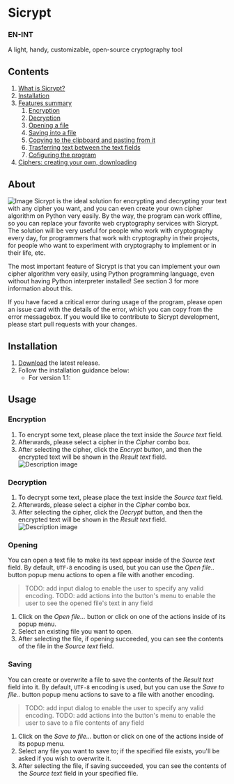 # Sicrypt
### EN-INT 
A light, handy, customizable, open-source cryptography tool

## Contents
1. [What is Sicrypt?](#About)
2. [Installation](#Installation)
3. [Features summary](#Usage) 
    1. [Encryption](#Encryption)
    2. [Decryption](#Decryption)
    3. [Opening a file](#Opening)
    4. [Saving into a file](#Saving)
    5. [Copying to the clipboard and pasting from it](#Copying&Pasting)
    6. [Trasferring text between the text fields](#Transferring)
    7. [Cofiguring the program](#Settings)
4. [Ciphers: creating your own, downloading](#Ciphers)

## About
![Image](https://skr.sh/i/150721/wuOIZGOS.jpg)
Sicrypt is the ideal solution for encrypting and decrypting your text with any cipher you want, and you can even create your own cipher algorithm on Python very easily. By the way, the program can work offline, so you can replace your favorite web cryptography services with Sicrypt.
The solution will be very useful for people who work with cryptography every day, for programmers that work with cryptography in their projects, for people who want to experiment with cryptography to implement or in their life, etc.

The most important feature of Sicrypt is that you can implement your own cipher algorithm very easily, using Python programming language, even without having Python interpreter installed! See section 3 for more information about this.

If you have faced a critical error during usage of the program, please open an issue card with the details of the error, which you can copy from the error messagebox. If you would like to contribute to Sicrypt development, please start pull requests with your changes. 

## Installation
1. [Download](https://github.com/StarterCraft/sicrypt/releases/latest) the latest release.
2. Follow the installation guidance below:
    - For version 1.1:
        

## Usage
### Encryption
1. To encrypt some text, please place the text inside the *Source text* field.
2. Afterwards, please select a cipher in the *Cipher* combo box. 
3. After selecting the cipher, click the *Encrypt* button, and then the encrypted text will be shown in the *Result text* field.
![Description image](https://user-images.githubusercontent.com/43516901/125636677-776632ef-999a-4fe7-93b6-242f7fc34ed8.jpg)

### Decryption
1. To decrypt some text, please place the text inside the *Source text* field.
2. Afterwards, please select a cipher in the *Cipher* combo box. 
3. After selecting the cipher, click the *Decrypt* button, and then the encrypted text will be shown in the *Result text* field.
![Description image](https://user-images.githubusercontent.com/43516901/125637288-4f1ec6de-bc17-4f05-b460-ad95b2958b8b.jpg)

### Opening
You can open a text file to make its text appear inside of the *Source text* field.
By default, `UTF-8` encoding is used, but you can use the *Open file..* button popup menu actions to open a file with another encoding.
> TODO: add input dialog to enable the user to specify any valid encoding.
> TODO: add actions into the button's menu to enable the user to see the opened file's text in any field
1. Click on the *Open file...* button or click on one of the actions inside of its popup menu. 
2. Select an existing file you want to open. 
3. After selecting the file, if opening succeeded, you can see the contents of the file in the *Source text* field.


### Saving 
You can create or overwrite a file to save the contents of the *Result text* field into it.
By default, `UTF-8` encoding is used, but you can use the *Save to file..* button popup menu actions to save to a file with another encoding.
> TODO: add input dialog to enable the user to specify any valid encoding.
> TODO: add actions into the button's menu to enable the user to save to a file contents of any field
1. Click on the *Save to file...* button or click on one of the actions inside of its popup menu. 
2. Select any file you want to save to; if the specified file exists, you'll be asked if you wish to overwrite it. 
3. After selecting the file, if saving succeeded, you can see the contents of the *Source text* field in your specified file.
